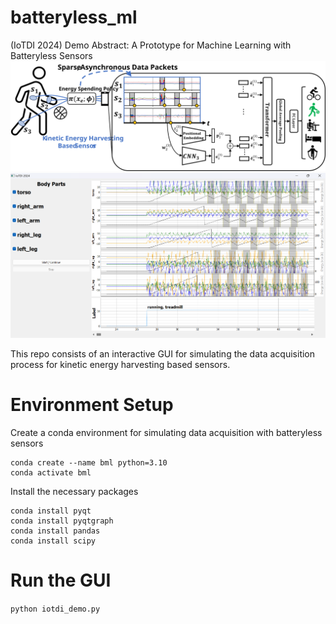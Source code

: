 # batteryless_ml
(IoTDI 2024) Demo Abstract: A Prototype for Machine Learning with Batteryless Sensors
![Alt text](./batteryless_ml.svg)
![Alt text](./gui.png)

This repo consists of an interactive GUI for simulating the data acquisition process for kinetic energy harvesting based sensors.

# Environment Setup  
Create a conda environment for simulating data acquisition with batteryless sensors  
```
conda create --name bml python=3.10
conda activate bml
```  

Install the necessary packages  
```
conda install pyqt
conda install pyqtgraph
conda install pandas
conda install scipy
```

# Run the GUI
```python iotdi_demo.py ```
